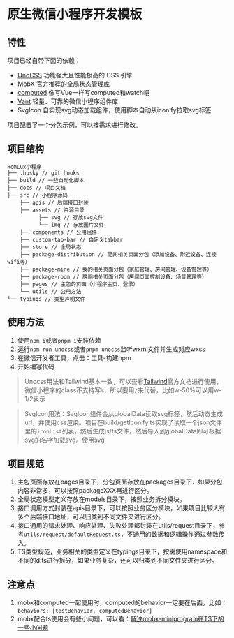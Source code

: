 # 原生微信小程序开发模板

## 特性
项目已经自带下面的依赖：
- [UnoCSS](https://github.com/MellowCo/unocss-preset-weapp) 功能强大且性能极高的 CSS 引擎
- [MobX](https://github.com/wechat-miniprogram/mobx-miniprogram-bindings) 官方推荐的全局状态管理库
- [computed](https://github.com/wechat-miniprogram/computed) 像写Vue一样写computed和watch吧
- [Vant](https://vant-contrib.gitee.io/vant-weapp) 轻量、可靠的微信小程序组件库
- SvgIcon 自实现svg动态加载组件，使用脚本自动从iconify拉取svg标签

项目配置了一个分包示例，可以按需求进行修改。

## 项目结构
```
HomLux小程序
├── .husky // git hooks
├── build // 一些自动化脚本
├── docs // 项目文档
├── src // 小程序源码
    ├── apis // 后端接口封装
    ├── assets // 资源目录
          ├── svg // 存放svg文件
          └── img // 存放图片文件
    ├── components // 公用组件
    ├── custom-tab-bar // 自定义tabbar
    ├── store // 全局状态
    ├── package-distribution // 配网相关页面分包（添加设备、附近设备、连接wifi等）
    ├── package-mine // 我的相关页面分包（家庭管理、房间管理、设备管理等）
    ├── package-room // 房间相关页面分包（房间页面控制设备、场景管理等）
    ├── pages // 主包的页面（小程序主页、登录）
    └── utils // 公用方法
└── typings // 类型声明文件
```

## 使用方法
1. 使用`npm i`或者`pnpm i`安装依赖
2. 运行`npm run unocss`或者`pnpm unocss`监听wxml文件并生成对应wxss
3. 在微信开发者工具，点击：工具-构建npm
4. 开始编写代码

> Unocss用法和Tailwind基本一致，可以查看[Tailwind](https://tailwindcss.com/)官方文档进行使用，微信小程序的class不支持写`%`，所以要用`/`来代替，比如w-50%可以用w-1/2表示

> SvgIcon用法：SvgIcon组件会从globalData读取svg标签，然后动态生成url，并使用css渲染。项目在build/getIconify.ts实现了读取一个json文件里的`iconList`列表，然后生成js/ts文件，然后导入到globalData即可根据svg的名字加载svg。使用svg

## 项目规范
1. 主包页面存放在pages目录下，分包页面存放在packages目录下，如果分包内容非常多，可以按照packageXXX再进行区分。
2. 全局状态模型定义存放在models目录下，按照业务拆分模块。
3. 接口调用方式封装在apis目录下，可以按照业务区分模块，如果项目比较大有多个后端接口地址，可以归类到不同文件夹进行区分。
4. 接口通用的请求处理、响应处理、失败处理都封装在utils/request目录下，参考`utils/request/defaultRequest.ts`，不通用的数据和逻辑操作通过参数传入。
5. TS类型规范，业务相关的类型定义在typings目录下，按需使用namespace和不同的d.ts进行拆分，如果业务复杂，还可以归类到不同文件夹进行区分。

## 注意点
1. mobx和computed一起使用时，computed的behavior一定要在后面，比如：`behaviors: [testBehavior, computedBehavior]`
2. mobx配合ts使用会有些小问题，可以看：[解决mobx-miniprogram在TS下的一些小问题](https://wyatex.gitee.io/%E5%89%8D%E7%AB%AF/%E8%A7%A3%E5%86%B3mobx-miniprogram%E5%9C%A8TS%E4%B8%8B%E7%9A%84%E4%B8%80%E4%BA%9B%E5%B0%8F%E9%97%AE%E9%A2%98/)
